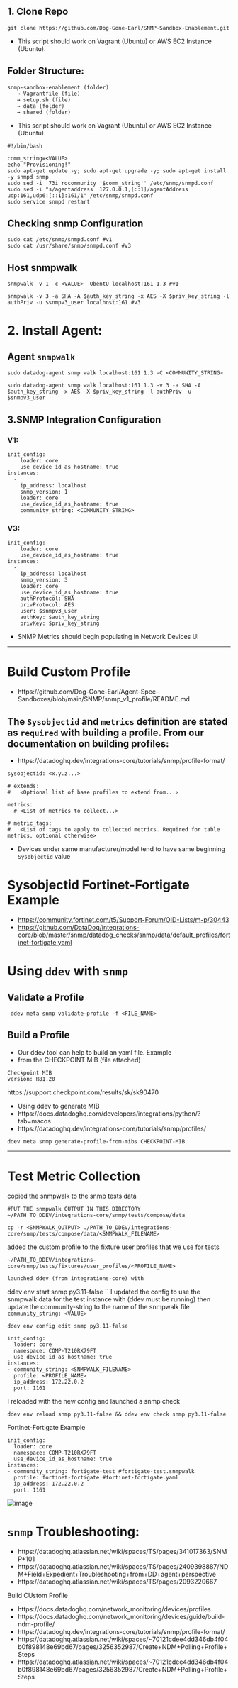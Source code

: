 ## 1. Clone Repo
```
git clone https://github.com/Dog-Gone-Earl/SNMP-Sandbox-Enablement.git
```

- This script should work on Vagrant (Ubuntu) or AWS EC2 Instance (Ubuntu).

## Folder Structure: 
```
snmp-sandbox-enablement (folder)
   → Vagrantfile (file)
   → setup.sh (file)
   → data (folder)
   → shared (folder)
```
- This script should work on Vagrant (Ubuntu) or AWS EC2 Instance (Ubuntu).

```
#!/bin/bash

comm_string=<VALUE>
echo "Provisioning!"
sudo apt-get update -y; sudo apt-get upgrade -y; sudo apt-get install -y snmpd snmp
sudo sed -i '73i rocommunity '$comm_string'' /etc/snmp/snmpd.conf
sudo sed -i "s/agentaddress  127.0.0.1,[::1]/agentAddress udp:161,udp6:[::1]:161/1" /etc/snmp/snmpd.conf
sudo service snmpd restart
```


## Checking snmp Configuration
```
sudo cat /etc/snmp/snmpd.conf #v1
sudo cat /usr/share/snmp/snmpd.conf #v3
```

## Host snmpwalk
```
snmpwalk -v 1 -c <VALUE> -ObentU localhost:161 1.3 #v1

snmpwalk -v 3 -a SHA -A $auth_key_string -x AES -X $priv_key_string -l authPriv -u $snmpv3_user localhost:161 #v3
```

# 2. Install Agent:

## Agent `snmpwalk`
```
sudo datadog-agent snmp walk localhost:161 1.3 -C <COMMUNITY_STRING>

sudo datadog-agent snmp walk localhost:161 1.3 -v 3 -a SHA -A $auth_key_string -x AES -X $priv_key_string -l authPriv -u $snmpv3_user 
```

## 3.SNMP Integration Configuration

### V1:

```
init_config:
    loader: core
    use_device_id_as_hostname: true
instances:
  -
    ip_address: localhost
    snmp_version: 1
    loader: core
    use_device_id_as_hostname: true
    community_string: <COMMUNITY_STRING>
```

### V3:
```
init_config:
    loader: core
    use_device_id_as_hostname: true
instances:
  -
    ip_address: localhost
    snmp_version: 3
    loader: core
    use_device_id_as_hostname: true
    authProtocol: SHA
    privProtocol: AES
    user: $snmpv3_user
    authKey: $auth_key_string
    privKey: $priv_key_string
```

- SNMP Metrics should begin populating in Network Devices UI

---
# Build Custom Profile

- <link>https://github.com/Dog-Gone-Earl/Agent-Spec-Sandboxes/blob/main/SNMP/snmp_v1_profile/README.md</link>

## The `Sysobjectid` and `metrics` definition are stated as `required` with building a profile. From our documentation on building profiles:
- <link>https://datadoghq.dev/integrations-core/tutorials/snmp/profile-format/</link>

```
sysobjectid: <x.y.z...>

# extends:
#   <Optional list of base profiles to extend from...>

metrics:
  # <List of metrics to collect...>

# metric_tags:
#   <List of tags to apply to collected metrics. Required for table metrics, optional otherwise>
```
- Devices under same manufacturer/model tend to have same beginning `Sysobjectid` value

# Sysobjectid Fortinet-Fortigate Example
- https://community.fortinet.com/t5/Support-Forum/OID-Lists/m-p/30443
- https://github.com/DataDog/integrations-core/blob/master/snmp/datadog_checks/snmp/data/default_profiles/fortinet-fortigate.yaml

# Using `ddev` with `snmp`

## Validate a Profile
```
 ddev meta snmp validate-profile -f <FILE_NAME>
```

## Build a Profile

- Our ddev tool can help to build an yaml file.
Example
- from the CHECKPOINT MIB (file attached)
```
Checkpoint MIB
version: R81.20
```
<link>https://support.checkpoint.com/results/sk/sk90470</link>

- Using ddev to generate MIB
- <link>https://docs.datadoghq.com/developers/integrations/python/?tab=macos</link>
- <link>https://datadoghq.dev/integrations-core/tutorials/snmp/profiles/</link>

```
ddev meta snmp generate-profile-from-mibs CHECKPOINT-MIB
```
---
# Test Metric Collection

copied the snmpwalk to the snmp tests data
```
#PUT THE snmpwalk OUTPUT IN THIS DIRECTORY
~/PATH_TO_DDEV/integrations-core/snmp/tests/compose/data 

cp -r <SNMPWALK_OUTPUT> ./PATH_TO_DDEV/integrations-core/snmp/tests/compose/data/<SNMPWALK_FILENAME>
```

added the custom profile to the fixture user profiles that we use for tests
```
~/PATH_TO_DDEV/integrations-core/snmp/tests/fixtures/user_profiles/<PROFILE_NAME>

launched ddev (from integrations-core) with 
```
ddev env start snmp py3.11-false
``
I updated the config to use the snmpwalk data for the test instance with (ddev must be running) then update the community-string to the name of the snmpwalk file `community_string: <VALUE>`

```
ddev env config edit snmp py3.11-false
```

```
init_config:
  loader: core
  namespace: COMP-T210RX79FT
  use_device_id_as_hostname: true
instances:
- community_string: <SNMPWALK_FILENAME>
  profile: <PROFILE_NAME>
  ip_address: 172.22.0.2
  port: 1161
```

I reloaded with the new config and launched a snmp check 
```
ddev env reload snmp py3.11-false && ddev env check snmp py3.11-false
```

Fortinet-Fortigate Example
```
init_config:
  loader: core
  namespace: COMP-T210RX79FT
  use_device_id_as_hostname: true
instances:
- community_string: fortigate-test #fortigate-test.snmpwalk
  profile: fortinet-fortigate #fortinet-fortigate.yaml
  ip_address: 172.22.0.2
  port: 1161
```
![image](https://github.com/Dog-Gone-Earl/SNMP-Sandbox-Enablement/assets/107069502/65491323-d86e-4325-bc0e-8001eccd3f0f)

# `snmp` Troubleshooting:
- <link>https://datadoghq.atlassian.net/wiki/spaces/TS/pages/341017363/SNMP+101</link>
- <link>https://datadoghq.atlassian.net/wiki/spaces/TS/pages/2409398887/NDM+Field+Expedient+Troubleshooting+from+DD+agent+perspective</link>
- <link>https://datadoghq.atlassian.net/wiki/spaces/TS/pages/2093220667</link>

Build CUstom Profile
- <link>https://docs.datadoghq.com/network_monitoring/devices/profiles</link>
- <link>https://docs.datadoghq.com/network_monitoring/devices/guide/build-ndm-profile/</link>
- <link>https://datadoghq.dev/integrations-core/tutorials/snmp/profile-format/</link>
- <link>https://datadoghq.atlassian.net/wiki/spaces/~70121cdee4dd346db4f04b0f898148e69bd67/pages/3256352987/Create+NDM+Polling+Profile+Steps</link>
- <link>https://datadoghq.atlassian.net/wiki/spaces/~70121cdee4dd346db4f04b0f898148e69bd67/pages/3256352987/Create+NDM+Polling+Profile+Steps</link>



